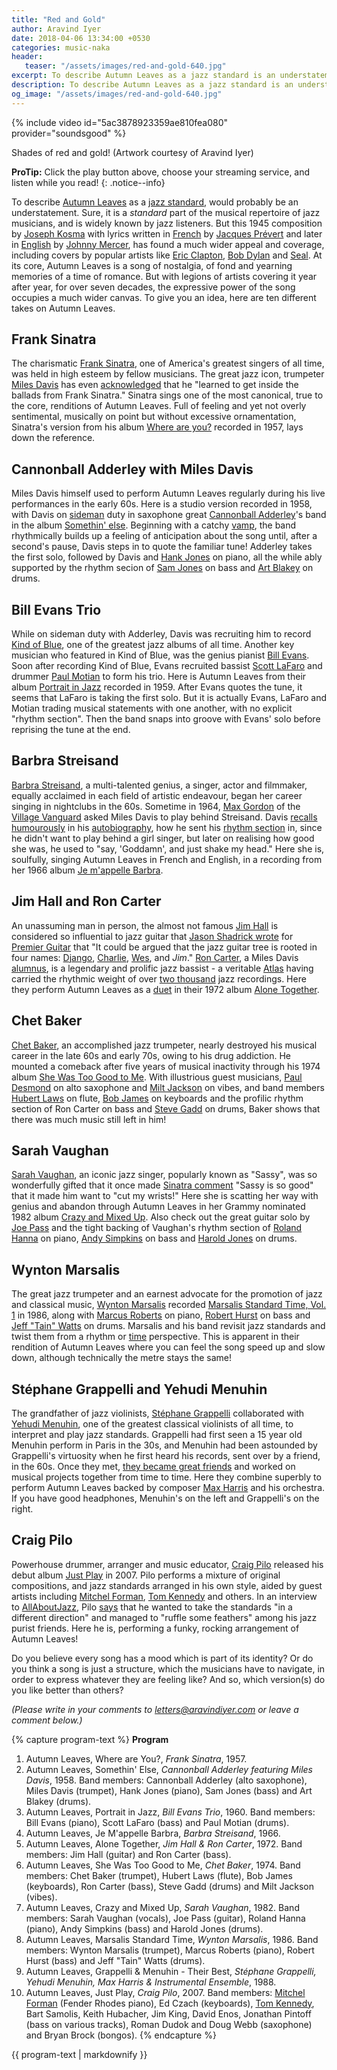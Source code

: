 ```yaml
---
title: "Red and Gold"
author: Aravind Iyer
date: 2018-04-06 13:34:00 +0530
categories: music-naka
header:
   teaser: "/assets/images/red-and-gold-640.jpg"
excerpt: To describe Autumn Leaves as a jazz standard is an understatement. It has a much wider appeal with covers by Eric Clapton, Bob Dylan and Seal. It is a song of nostalgia, of fond and yearning memories of a time of romance. But with legions of artists covering it for over seven decades, the expressive power of the song occupies a much wider canvas. Here are ten different takes on Autumn Leaves.
description: To describe Autumn Leaves as a jazz standard is an understatement. It has a much wider appeal with covers by Eric Clapton, Bob Dylan and Seal. It is a song of nostalgia, of fond and yearning memories of a time of romance. But with legions of artists covering it for over seven decades, the expressive power of the song occupies a much wider canvas. Here are ten different takes on Autumn Leaves.
og_image: "/assets/images/red-and-gold-640.jpg"
---
```

{% include video id="5ac3878923359ae810fea080" provider="soundsgood" %}
<figcaption> Shades of red and gold! (Artwork courtesy of Aravind Iyer)</figcaption>

**ProTip:** Click the play button <i class="fas fa-play-circle" color="#52adc8" aria-hidden="true"></i> above, choose your streaming service, and listen while you read!
{: .notice--info}

To describe [Autumn Leaves](https://en.wikipedia.org/wiki/Autumn_Leaves_(1945_song)) as a [jazz standard](https://en.wikipedia.org/wiki/Jazz_standard), would probably be an understatement. Sure, it is a *standard* part of the musical repertoire of jazz musicians, and is widely known by jazz listeners. But this 1945 composition by [Joseph Kosma](https://en.wikipedia.org/wiki/Joseph_Kosma) with lyrics written in [French](https://genius.com/Jacques-prevert-les-feuilles-mortes-annotated) by [Jacques Prévert](https://en.wikipedia.org/wiki/Jacques_Pr%C3%A9vert) and later in [English](https://genius.com/Johnny-mercer-autumn-leaves-lyrics) by [Johnny Mercer](https://en.wikipedia.org/wiki/Johnny_Mercer), has found a much wider appeal and coverage, including covers by popular artists like [Eric Clapton](https://en.wikipedia.org/wiki/Eric_Clapton), [Bob Dylan](https://en.wikipedia.org/wiki/Bob_Dylan) and [Seal](https://en.wikipedia.org/wiki/Seal_(musician)). At its core, Autumn Leaves is a song of nostalgia, of fond and yearning memories of a time of romance. But with legions of artists covering it year after year, for over seven decades, the expressive power of the song occupies a much wider canvas. To give you an idea, here are ten different takes on Autumn Leaves.

## Frank Sinatra
The charismatic [Frank Sinatra](https://en.wikipedia.org/wiki/Frank_Sinatra), one of America's greatest singers of all time, was held in high esteem by fellow musicians. The great jazz icon, trumpeter [Miles Davis](https://en.wikipedia.org/wiki/Miles_Davis) has even [acknowledged](https://jazztimes.com/features/world-on-a-string-sinatra-100/) that he "learned to get inside the ballads from Frank Sinatra." Sinatra sings one of the most canonical, true to the core, renditions of Autumn Leaves. Full of feeling and yet not overly sentimental, musically on point but without excessive ornamentation, Sinatra's version from his album [Where are you?](https://en.wikipedia.org/wiki/Where_Are_You%3F_(Frank_Sinatra_album)) recorded in 1957, lays down the reference.

## Cannonball Adderley with Miles Davis
Miles Davis himself used to perform Autumn Leaves regularly during his live performances in the early 60s. Here is a studio version recorded in 1958, with Davis on [sideman](https://en.wikipedia.org/wiki/Session_musician) duty in saxophone great [Cannonball Adderley](https://en.wikipedia.org/wiki/Cannonball_Adderley)'s band in the album [Somethin' else](https://en.wikipedia.org/wiki/Somethin%27_Else_(Cannonball_Adderley_album)). Beginning with a catchy [vamp](http://ccnmtl.columbia.edu/projects/jazzglossary/v/vamp.html), the band rhythmically builds up a feeling of anticipation about the song until, after a second's pause, Davis steps in to quote the familiar tune! Adderley takes the first solo, followed by Davis and [Hank Jones](https://en.wikipedia.org/wiki/Hank_Jones) on piano, all the while ably supported by the rhythm secion of [Sam Jones](https://en.wikipedia.org/wiki/Sam_Jones_(musician)) on bass and [Art Blakey](https://en.wikipedia.org/wiki/Art_Blakey) on drums.

## Bill Evans Trio
While on sideman duty with Adderley, Davis was recruiting him to record [Kind of Blue](https://en.wikipedia.org/wiki/Kind_of_Blue), one of the greatest jazz albums of all time. Another key musician who featured in Kind of Blue, was the genius pianist [Bill Evans](https://en.wikipedia.org/wiki/Bill_Evans). Soon after recording Kind of Blue, Evans recruited bassist [Scott LaFaro](https://en.wikipedia.org/wiki/Scott_LaFaro) and drummer [Paul Motian](https://en.wikipedia.org/wiki/Paul_Motian) to form his trio. Here is Autumn Leaves from their album [Portrait in Jazz](https://en.wikipedia.org/wiki/Portrait_in_Jazz) recorded in 1959. After Evans quotes the tune, it seems that LaFaro is taking the first solo. But it is actually Evans, LaFaro and Motian trading musical statements with one another, with no explicit "rhythm section". Then the band snaps into groove with Evans' solo before reprising the tune at the end.

## Barbra Streisand
[Barbra Streisand](https://en.wikipedia.org/wiki/Barbra_Streisand), a multi-talented genius, a singer, actor and filmmaker, equally acclaimed in each field of artistic endeavour, began her career singing in nightclubs in the 60s. Sometime in 1964, [Max Gordon](https://en.wikipedia.org/wiki/Max_Gordon_(Village_Vanguard_founder)) of the [Village Vanguard](https://en.wikipedia.org/wiki/Village_Vanguard) asked Miles Davis to play behind Streisand. Davis [recalls humourously](http://jerryjazzmusician.com/2014/09/miles-davis-almost-playing-barbara-streisand/) in his [autobiography](https://www.theatlantic.com/magazine/archive/1990/01/the-book-on-miles/475422/), how he sent his [rhythm section](https://en.wikipedia.org/wiki/Miles_Davis_Quintet#Second_great_quintet_(1964-68)) in, since he didn't want to play behind a girl singer, but later on realising how good she was, he used to "say, 'Goddamn', and just shake my head." Here she is, soulfully, singing Autumn Leaves in French and English, in a recording from her 1966 album [Je m'appelle Barbra](https://en.wikipedia.org/wiki/Je_m%27appelle_Barbra).

## Jim Hall and Ron Carter
An unassuming man in person, the almost not famous [Jim Hall](https://en.wikipedia.org/wiki/Jim_Hall_(musician)) is considered so influential to jazz guitar that [Jason Shadrick wrote](http://www.premierguitar.com/articles/20043-remembering-jim-hall-1930-2013) for [Premier Guitar](https://www.premierguitar.com/) that "It could be argued that the jazz guitar tree is rooted in four names: [Django](https://en.wikipedia.org/wiki/Django_Reinhardt), [Charlie](https://en.wikipedia.org/wiki/Charlie_Christian), [Wes](https://en.wikipedia.org/wiki/Wes_Montgomery), and *Jim*." [Ron Carter](https://en.wikipedia.org/wiki/Ron_Carter), a Miles Davis [alumnus](https://en.wikipedia.org/wiki/Miles_Davis_Quintet#Second_great_quintet_(1964-68)), is a legendary and prolific jazz bassist - a veritable [Atlas](https://en.wikipedia.org/wiki/Atlas_(mythology)) having carried the rhythmic weight of over [two thousand](http://www.guinnessworldrecords.com/news/2016/1/ron-carter-earns-world-record-as-the-most-recorded-jazz-bassist-in-history-411828) jazz recordings. Here they perform Autumn Leaves as a [duet](https://en.wikipedia.org/wiki/Duet) in their 1972 album [Alone Together](https://en.wikipedia.org/wiki/Alone_Together_(Ron_Carter_and_Jim_Hall_album)).

## Chet Baker
[Chet Baker](https://www.allmusic.com/artist/chet-baker-mn0000094210/biography), an accomplished jazz trumpeter, nearly destroyed his musical career in the late 60s and early 70s, owing to his drug addiction. He mounted a comeback after five years of musical inactivity through his 1974 album [She Was Too Good to Me](https://en.wikipedia.org/wiki/She_Was_Too_Good_to_Me). With illustrious guest musicians, [Paul Desmond](https://en.wikipedia.org/wiki/Paul_Desmond) on alto saxophone and [Milt Jackson](https://en.wikipedia.org/wiki/Milt_Jackson) on vibes, and band members [Hubert Laws](https://en.wikipedia.org/wiki/Hubert_Laws) on flute, [Bob James](https://en.wikipedia.org/wiki/Bob_James_(musician)) on keyboards and the profilic rhythm section of Ron Carter on bass and [Steve Gadd](https://en.wikipedia.org/wiki/Steve_Gadd) on drums, Baker shows that there was much music still left in him!

## Sarah Vaughan
[Sarah Vaughan](https://en.wikipedia.org/wiki/Sarah_Vaughan), an iconic jazz singer, popularly known as "Sassy", was so wonderfully gifted that it once made [Sinatra comment](https://books.google.co.in/books?id=NVcEAAAAMBAJ&pg=PA27&redir_esc=y#v=onepage&q&f=false) "Sassy is so good" that it made him want to "cut my wrists!" Here she is scatting her way with genius and abandon through Autumn Leaves in her Grammy nominated 1982 album [Crazy and Mixed Up](https://en.wikipedia.org/wiki/Crazy_and_Mixed_Up). Also check out the great guitar solo by [Joe Pass](https://en.wikipedia.org/wiki/Joe_Pass) and the tight backing of Vaughan's rhythm section of [Roland Hanna](https://en.wikipedia.org/wiki/Roland_Hanna) on piano, [Andy Simpkins](https://en.wikipedia.org/wiki/Andy_Simpkins) on bass and [Harold Jones](https://en.wikipedia.org/wiki/Harold_Jones_(drummer)) on drums.

## Wynton Marsalis
The great jazz trumpeter and an earnest advocate for the promotion of jazz and classical music, [Wynton Marsalis](https://en.wikipedia.org/wiki/Wynton_Marsalis) recorded [Marsalis Standard Time, Vol. 1](https://en.wikipedia.org/wiki/Marsalis_Standard_Time,_Vol._I) in 1986, along with [Marcus Roberts](https://en.wikipedia.org/wiki/Marcus_Roberts) on piano, [Robert Hurst](https://en.wikipedia.org/wiki/Robert_Hurst_(musician)) on bass and [Jeff "Tain" Watts](https://en.wikipedia.org/wiki/Jeff_Tain_Watts) on drums. Marsalis and his band revisit jazz standards and twist them from a rhythm or [time](http://ccnmtl.columbia.edu/projects/jazzglossary/t/time.html) perspective. This is apparent in their rendition of Autumn Leaves where you can feel the song speed up and slow down, although technically the metre stays the same!

## Stéphane Grappelli and Yehudi Menuhin
The grandfather of jazz violinists, [Stéphane Grappelli](https://en.wikipedia.org/wiki/St%C3%A9phane_Grappelli) collaborated with [Yehudi Menuhin](https://en.wikipedia.org/wiki/Yehudi_Menuhin), one of the greatest classical violinists of all time, to interpret and play jazz standards. Grappelli had first seen a 15 year old Menuhin perform in Paris in the 30s, and Menuhin had been astounded by Grappelli's virtuosity when he first heard his records, sent over by a friend, in the 60s. Once they met, [they became great friends](http://www.dailymotion.com/video/x17vnk5) and worked on musical projects together from time to time. Here they combine superbly to perform Autumn Leaves backed by composer [Max Harris](https://en.wikipedia.org/wiki/Max_Harris_(composer)) and his orchestra. If you have good headphones, Menuhin's on the left and Grappelli's on the right.

## Craig Pilo
Powerhouse drummer, arranger and music educator, [Craig Pilo](https://en.wikipedia.org/wiki/Craig_Pilo) released his debut album [Just Play](https://store.cdbaby.com/cd/craigpilo) in 2007. Pilo performs a mixture of original compositions, and jazz standards arranged in his own style, aided by guest artists including [Mitchel Forman](https://en.wikipedia.org/wiki/Mitchel_Forman), [Tom Kennedy](https://en.wikipedia.org/wiki/Tom_Kennedy_(musician)) and others. In an interview to [AllAboutJazz](https://www.allaboutjazz.com/), Pilo [says](https://www.allaboutjazz.com/take-five-with-craig-pilo-craig-pilo-by-aaj-staff.php?page=1) that he wanted to take the standards "in a different direction" and managed to "ruffle some feathers" among his jazz purist friends. Here he is, performing a funky, rocking arrangement of Autumn Leaves!

Do you believe every song has a mood which is part of its identity? Or do you think a song is just a structure, which the musicians have to navigate, in order to express whatever they are feeling like? And so, which version(s) do you like better than others?

*(Please write in your comments to [letters@aravindiyer.com](mailto:letters@aravindiyer.com) or leave a comment below.)*

{% capture program-text %}
**Program**

1. Autumn Leaves, Where are You?, *Frank Sinatra*, 1957.
2. Autumn Leaves, Somethin' Else, *Cannonball Adderley featuring Miles Davis*, 1958. Band members: Cannonball Adderley (alto saxophone), Miles Davis (trumpet), Hank Jones (piano), Sam Jones (bass) and Art Blakey (drums).
3. Autumn Leaves, Portrait in Jazz, *Bill Evans Trio*, 1960. Band members: Bill Evans (piano), Scott LaFaro (bass) and Paul Motian (drums).
4. Autumn Leaves, Je M'appelle Barbra, *Barbra Streisand*, 1966.
5. Autumn Leaves, Alone Together, *Jim Hall & Ron Carter*, 1972. Band members: Jim Hall (guitar) and Ron Carter (bass).
6. Autumn Leaves, She Was Too Good to Me, *Chet Baker*, 1974. Band members: Chet Baker (trumpet), Hubert Laws (flute), Bob James (keyboards), Ron Carter (bass), Steve Gadd (drums) and Milt Jackson (vibes).
7. Autumn Leaves, Crazy and Mixed Up, *Sarah Vaughan*, 1982. Band members: Sarah Vaughan (vocals), Joe Pass (guitar), Roland Hanna (piano), Andy Simpkins (bass) and Harold Jones (drums).
8. Autumn Leaves, Marsalis Standard Time, *Wynton Marsalis*, 1986. Band members: Wynton Marsalis (trumpet), Marcus Roberts (piano), Robert Hurst (bass) and Jeff "Tain" Watts (drums).
9. Autumn Leaves, Grappelli & Menuhin - Their Best, *Stéphane Grappelli, Yehudi Menuhin, Max Harris & Instrumental Ensemble*, 1988.
10. Autumn Leaves, Just Play, *Craig Pilo*, 2007. Band members: [Mitchel Forman](https://en.wikipedia.org/wiki/Mitchel_Forman) (Fender Rhodes piano), Ed Czach (keyboards), [Tom Kennedy](https://en.wikipedia.org/wiki/Tom_Kennedy_(musician)), Bart Samolis, Keith Hubacher, Jim King, David Enos, Jonathan Pintoff (bass on various tracks), Roman Dudok and Doug Webb (saxophone) and Bryan Brock (bongos).
{% endcapture %}

<div class="notice--info">
  {{ program-text | markdownify }}
</div>
